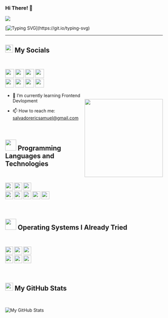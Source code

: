 ### Hi There! 👋
![](https://komarev.com/ghpvc/?username=ericsslvdr&label=PROFILE+VIEWS)

[![Typing SVG](https://readme-typing-svg.herokuapp.com?font=fira+code&size=30&color=18BAF7&center=true&vCenter=true&width=900&lines=("ehllo,+wolrd🌎!");<ericsslvdr>)](https://git.io/typing-svg)
<hr>

<!-- <img href="#" src="namecard.jpg"> -->

<h2><img src="https://media.giphy.com/media/2Wg89Ea84IMmkxMngo/giphy.gif" height="25"> My Socials</h2><br>

<p>
  <!-- Facebook -->
  <a href="https://www.facebook.com/ericsslvdr/" target="_blank"><img height="28" src = "https://img.shields.io/badge/Facebook-1877F2?style=for-the-badge&logo=facebook&logoColor=white"></a>
  <!-- Messenger -->
  <a href="m.me/ericsslvdr" target="_blank"><img height="28" src = "https://img.shields.io/badge/Messenger-00B2FF?style=for-the-badge&logo=messenger&logoColor=white"></a>
  <!-- LinkedIn -->
  <a href="https://www.linkedin.com/in/ericssalvador/" target="_blank"> <img height="28" src = "https://img.shields.io/badge/-LinkedIn-0e76a8?style=for-the-badge&logo=Linkedin&logoColor=white"></a>
  <!-- Twitter -->
  <a href="https://twitter.com/ericsslvdr" target="_blank"><img height="28" src = "https://img.shields.io/badge/-Twitter-00acee?style=for-the-badge&logo=Twitter&logoColor=white"></a><br>
  <!-- Reddit -->
  <a href="https://www.reddit.com/user/ericsslvdr" target="_blank"><img height="28" src = "https://img.shields.io/badge/Reddit-FF4500?style=for-the-badge&logo=reddit&logoColor=white"></a>
  <!-- Instagram -->
  <a href="https://www.instagram.com/ericsslvdr/" target="_blank"><img height="28" src = "https://img.shields.io/badge/-Instagram-e95950?style=for-the-badge&logo=Instagram&logoColor=white"></a>
  <!-- Discord -->
  <a href="https://discordapp.com/users/421923934582210562" target="_blank"><img height="28" src = "https://img.shields.io/badge/Discord-5865F2?style=for-the-badge&logo=discord&logoColor=white"></a>
  <!-- StackOverflow -->
<a href="https://stackoverflow.com/users/18137338/eric-samuel-salvador" target="_blank"><img height="28" src = "https://img.shields.io/badge/Stack_Overflow-FE7A16?style=for-the-badge&logo=stack-overflow&logoColor=white"></a>
</p>

<img align ="right" src ="https://media3.giphy.com/media/amUVFzg1wNZKg/giphy.gif?cid=ecf05e47lo25jp1yrt9n74d5whu3goaytehsnsrzzte4uwtb&rid=giphy.gif&ct=g" width="250" height="250" style="margin-top: 20px">

- 🌱 I’m currently learning Frontend Devlopment
<!-- - 🤔 I’m looking for help with ... -->
- 📫 How to reach me: salvadorericsamuel@gmail.com
<br>


<!-- Technologies -->
<h2><img src="https://media2.giphy.com/media/L1KpkdbH8aEkXow8eV/giphy.gif?cid=790b76114437b5bdbbfa0412aa5682d45193da582582478b&rid=giphy.gif&ct=s" height="35"> Programming Languages and Technologies</h2><br>                                                                                                                      
<p>
  <!-- HTML -->
<img src="https://img.shields.io/badge/HTML5-E34F26?style=for-the-badge&logo=html5&logoColor=white" height="25"> 
  <!-- CSS -->
<img src="https://img.shields.io/badge/CSS3-1572B6?style=for-the-badge&logo=css3&logoColor=white" height="25"> 
  <!-- JavaScript -->
<img src="https://img.shields.io/badge/JavaScript-323330?style=for-the-badge&logo=javascript&logoColor=F7DF1E" height="25"> <br>
  <!-- Java -->
<img src="https://img.shields.io/badge/Java-ED8B00?style=for-the-badge&logo=java&logoColor=white" height="25"> 
  <!-- MySQL -->
<img src="https://img.shields.io/badge/MySQL-005C84?style=for-the-badge&logo=mysql&logoColor=white" height="25"> 
  <!-- Linux -->
<img src="	https://img.shields.io/badge/Linux-FCC624?style=for-the-badge&logo=linux&logoColor=black" height="25"> 
  <!-- Git -->
<img src="https://img.shields.io/badge/GIT-E44C30?style=for-the-badge&logo=git&logoColor=white" height="25"> 
  <!-- GitHub -->
<img src="https://img.shields.io/badge/GitHub-100000?style=for-the-badge&logo=github&logoColor=white" height="25"> 
</p><br>

<!-- OS-->
<h2><img src="https://media1.giphy.com/media/lRLzrbhmh5pFf4jOga/giphy.gif?cid=790b761114dd461de68b0ca382fc1a27d6442a786c5e2c3a&rid=giphy.gif&ct=s" height="35"> Operating Systems I Already Tried</h2><br>                                                                                                                   
<p>
  <!-- Windows -->
<img src="https://img.shields.io/badge/Windows-0078D6?style=for-the-badge&logo=windows&logoColor=white" height="25"> 
  <!-- Debian -->
<img src="https://img.shields.io/badge/Debian-A81D33?style=for-the-badge&logo=debian&logoColor=white" height="25"> 
  <!-- Ubuntu -->
<img src="https://img.shields.io/badge/Ubuntu-E95420?style=for-the-badge&logo=ubuntu&logoColor=white" height="25"> <br>
  <!-- Linux Mint -->
<img src="https://img.shields.io/badge/Linux_Mint-87CF3E?style=for-the-badge&logo=linux-mint&logoColor=white" height="25"> 
  <!-- Fedora -->
<img src="https://img.shields.io/badge/Fedora-294172?style=for-the-badge&logo=fedora&logoColor=white" height="25"> 
  <!-- Arch Linux -->
<img src="https://img.shields.io/badge/Arch_Linux-1793D1?style=for-the-badge&logo=arch-linux&logoColor=white" height="25"> 
</p><br>


<h2><img src="https://media.giphy.com/media/cj87CxfRtrUifF3Ryk/giphy.gif" height="25"> My GitHub Stats</h2><br>

![My GitHub Stats](https://github-readme-stats.vercel.app/api?username=ericsslvdr&theme=github_dark&show_icons=true&include_all_commits=true&count_private=true&border_color=0a65f7&border_radius=6px)


<!--
**ericsslvdr/ericsslvdr** is a ✨ _special_ ✨ repository because its `README.md` (this file) appears on your GitHub profile.

Here are some ideas to get you started:

- 🔭 I’m currently working on ...
- 🌱 I’m currently learning ...
- 👯 I’m looking to collaborate on ...
- 🤔 I’m looking for help with ...
- 💬 Ask me about ...
- 📫 How to reach me: ...
- 😄 Pronouns: ...
- ⚡ Fun fact: ...
-->
